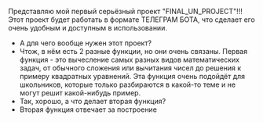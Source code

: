 Представляю мой первый серьёзный проект "FINAL_UN_PROJECT"!!!
Этот проект будет работать в формате ТЕЛЕГРАМ БОТА, что сделает его очень удобным и доступным в использовании.
- А для чего вообще нужен этот проект?
- Чтож, в нём есть 2 разные функции, но они очень связаны. Первая функция - это вычесление самых разных видов математических задач, от обычного сложения или вычитания чисел до решения к примеру квадратных уравнений. Эта функция очень подойдёт для школьников, которые только разбираются в какой-то теме и не могут решит какой-нибудь пример.
- Так, хорошо, а что делает вторая функция?
- Вторая функция отвечает за построение
